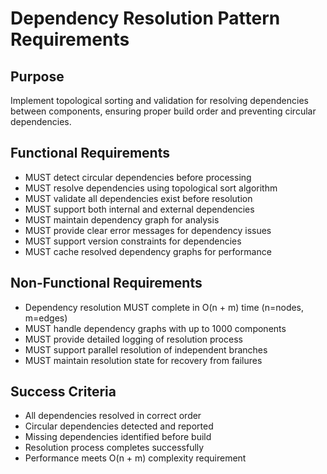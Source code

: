 # Dependency Resolution Pattern Requirements

## Purpose
Implement topological sorting and validation for resolving dependencies between components, ensuring proper build order and preventing circular dependencies.

## Functional Requirements

- MUST detect circular dependencies before processing
- MUST resolve dependencies using topological sort algorithm
- MUST validate all dependencies exist before resolution
- MUST support both internal and external dependencies
- MUST maintain dependency graph for analysis
- MUST provide clear error messages for dependency issues
- MUST support version constraints for dependencies
- MUST cache resolved dependency graphs for performance

## Non-Functional Requirements

- Dependency resolution MUST complete in O(n + m) time (n=nodes, m=edges)
- MUST handle dependency graphs with up to 1000 components
- MUST provide detailed logging of resolution process
- MUST support parallel resolution of independent branches
- MUST maintain resolution state for recovery from failures

## Success Criteria

- All dependencies resolved in correct order
- Circular dependencies detected and reported
- Missing dependencies identified before build
- Resolution process completes successfully
- Performance meets O(n + m) complexity requirement